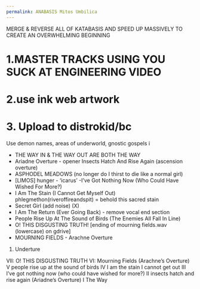 ```yaml
---
permalink: ANABASIS Mitos Umbilica
---
```

MERGE & REVERSE ALL OF KATABASIS AND SPEED UP MASSIVELY TO CREATE AN OVERWHELMING BEGINNING


# 1.MASTER TRACKS USING YOU SUCK AT ENGINEERING VIDEO 
# 2.use ink web artwork 
# 3. Upload to distrokid/bc

Use demon names, areas of underworld, gnostic gospels i

- THE WAY IN & THE WAY OUT ARE BOTH THE WAY 
- Ariadne Overture - opener Insects Hatch And Rise Again (ascension overture)
- ASPHODEL MEADOWS (no longer do I thirst to die like a normal girl)
- [LIMOS] hunger - ‘icarus’ -I’ve Got Nothing Now (Who Could Have Wished For More?)
- I Am The Stain (I Cannot Get Myself Out) phlegmethon(riveroffireandspit) = behold this sacred stain 
- Secret Girl (add noise) (X)
- I Am The Return (Ever Going Back) - remove vocal end section
- People Rise Up At The Sound of Birds (The Enemies All Fall In Line)
- O! THIS DISGUSTING TRUTH! [ending of mourning fields.wav (lowercase) on gdrive]
- MOURNING FIELDS - Arachne Overture


1. Underture 

VII: O! THIS DISGUSTING TRUTH
VI: Mourning Fields (Arachne’s Overture)
V people rise up at the sound of birds
IV I am the stain I cannot get out
III I’ve got nothing now (who could have wished for more?)
II insects hatch and rise again (Ariadne’s Overture)
I The Way